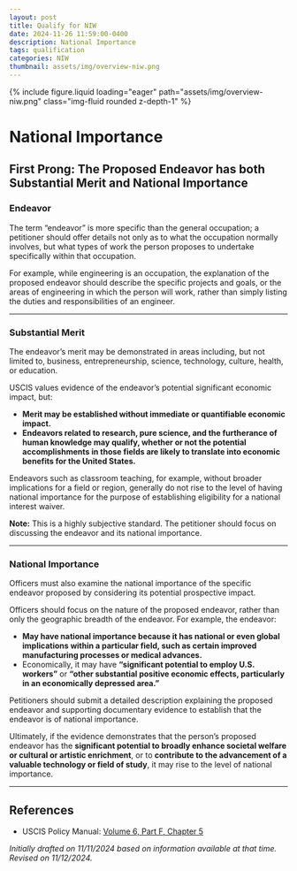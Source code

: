 ```yaml
---
layout: post
title: Qualify for NIW
date: 2024-11-26 11:59:00-0400
description: National Importance
tags: qualification
categories: NIW
thumbnail: assets/img/overview-niw.png
---
```


<div class="row mt-3">
    <div class="col-sm mt-3 mt-md-0">
        {% include figure.liquid loading="eager" path="assets/img/overview-niw.png" class="img-fluid rounded z-depth-1" %}
    </div>
</div>

# National Importance

## First Prong: The Proposed Endeavor has both Substantial Merit and National Importance

### Endeavor
The term “endeavor” is more specific than the general occupation; a petitioner should offer details not only as to what the occupation normally involves, but what types of work the person proposes to undertake specifically within that occupation.

For example, while engineering is an occupation, the explanation of the proposed endeavor should describe the specific projects and goals, or the areas of engineering in which the person will work, rather than simply listing the duties and responsibilities of an engineer.

---

### Substantial Merit
The endeavor’s merit may be demonstrated in areas including, but not limited to, business, entrepreneurship, science, technology, culture, health, or education.

USCIS values evidence of the endeavor’s potential significant economic impact, but:
- **Merit may be established without immediate or quantifiable economic impact.**
- **Endeavors related to research, pure science, and the furtherance of human knowledge may qualify, whether or not the potential accomplishments in those fields are likely to translate into economic benefits for the United States.**

Endeavors such as classroom teaching, for example, without broader implications for a field or region, generally do not rise to the level of having national importance for the purpose of establishing eligibility for a national interest waiver.

**Note:** This is a highly subjective standard. The petitioner should focus on discussing the endeavor and its national importance.

---

### National Importance
Officers must also examine the national importance of the specific endeavor proposed by considering its potential prospective impact.

Officers should focus on the nature of the proposed endeavor, rather than only the geographic breadth of the endeavor. For example, the endeavor:
- **May have national importance because it has national or even global implications within a particular field, such as certain improved manufacturing processes or medical advances.**
- Economically, it may have **“significant potential to employ U.S. workers”** or **“other substantial positive economic effects, particularly in an economically depressed area.”**

Petitioners should submit a detailed description explaining the proposed endeavor and supporting documentary evidence to establish that the endeavor is of national importance.

Ultimately, if the evidence demonstrates that the person’s proposed endeavor has the **significant potential to broadly enhance societal welfare or cultural or artistic enrichment**, or to **contribute to the advancement of a valuable technology or field of study**, it may rise to the level of national importance.

---

## References
- USCIS Policy Manual: [Volume 6, Part F, Chapter 5](https://www.uscis.gov/policy-manual/volume-6-part-f-chapter-5)

*Initially drafted on 11/11/2024 based on information available at that time. Revised on 11/12/2024.*
